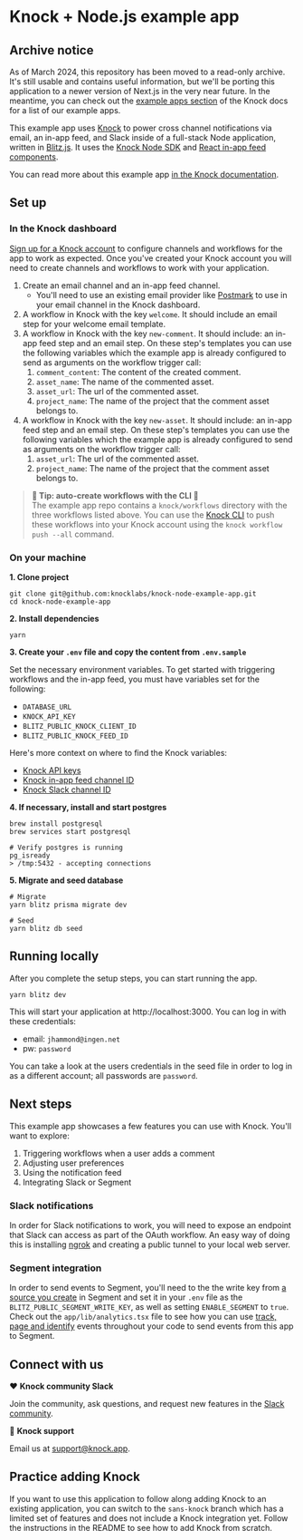 # **Knock + Node.js example app**

## Archive notice
As of March 2024, this repository has been moved to a read-only archive. It's still usable and contains useful information, but we'll be porting this application to a newer version of Next.js in the very near future. In the meantime, you can check out the [example apps section](https://docs.knock.app/getting-started/example-app) of the Knock docs for a list of our example apps.

This example app uses [Knock](https://knock.app) to power cross channel notifications via email, an in-app feed, and Slack inside of a full-stack Node application, written in [Blitz.js](https://blitzjs.com/). It uses the [Knock Node SDK](https://github.com/knocklabs/knock-node) and [React in-app feed components](https://github.com/knocklabs/react-notification-feed).

You can read more about this example app [in the Knock documentation](https://docs.knock.app/getting-started/example-app#nodejs-example-app).

## Set up

### In the Knock dashboard

[Sign up for a Knock account](https://dashboard.knock.app/signup) to configure channels and workflows for the app to work as expected. Once you've created your Knock account you will need to create channels and workflows to work with your application.

1. Create an email channel and an in-app feed channel.
   - You'll need to use an existing email provider like [Postmark](https://postmark.com/) to use in your email channel in the Knock dashboard.
2. A workflow in Knock with the key `welcome`. It should include an email step for your welcome email template.
3. A workflow in Knock with the key `new-comment`. It should include: an in-app feed step and an email step. On these step's templates you can use the following variables which the example app is already configured to send as arguments on the workflow trigger call:
   1. `comment_content`: The content of the created comment.
   2. `asset_name`: The name of the commented asset.
   3. `asset_url`: The url of the commented asset.
   4. `project_name`: The name of the project that the comment asset belongs to.
4. A workflow in Knock with the key `new-asset`. It should include: an in-app feed step and an email step. On these step's templates you can use the following variables which the example app is already configured to send as arguments on the workflow trigger call:
   1. `asset_url`: The url of the commented asset.
   2. `project_name`: The name of the project that the comment asset belongs to.

> **🚀 Tip: auto-create workflows with the CLI 🚀** <br> The example app repo contains a `knock/workflows` directory with the three workflows listed above. You can use the [Knock CLI](https://docs.knock.app/cli) to push these workflows into your Knock account using the `knock workflow push --all` command.

### On your machine

**1. Clone project**

```
git clone git@github.com:knocklabs/knock-node-example-app.git
cd knock-node-example-app
```

**2. Install dependencies**

```
yarn
```

**3. Create your `.env` file and copy the content from `.env.sample`**

Set the necessary environment variables. To get started with triggering workflows and the in-app feed, you must have variables set for the following:

- `DATABASE_URL`
- `KNOCK_API_KEY`
- `BLITZ_PUBLIC_KNOCK_CLIENT_ID`
- `BLITZ_PUBLIC_KNOCK_FEED_ID`

Here's more context on where to find the Knock variables:

- [Knock API keys](https://docs.knock.app/developer-tools/api-keys)
- [Knock in-app feed channel ID](https://docs.knock.app/in-app-ui/react/feed#getting-started)
- [Knock Slack channel ID](https://docs.knock.app/integrations/chat/slack/building-oauth-flow#how-to-set-slack-channel-data-in-knock)

**4. If necessary, install and start postgres**

```
brew install postgresql
brew services start postgresql

# Verify postgres is running
pg_isready
> /tmp:5432 - accepting connections
```

**5. Migrate and seed database**

```
# Migrate
yarn blitz prisma migrate dev

# Seed
yarn blitz db seed
```

## Running locally

After you complete the setup steps, you can start running the app.

```
yarn blitz dev
```

This will start your application at http://localhost:3000. You can log in with these credentials:

- email: `jhammond@ingen.net`
- pw: `password`

You can take a look at the users credentials in the seed file in order to log in as a different account; all passwords are `password`.

## Next steps

This example app showcases a few features you can use with Knock. You'll want to explore:

1. Triggering workflows when a user adds a comment
2. Adjusting user preferences
3. Using the notification feed
4. Integrating Slack or Segment

### Slack notifications

In order for Slack notifications to work, you will need to expose an endpoint that Slack can access
as part of the OAuth workflow. An easy way of doing this is installing [ngrok](https://ngrok.com/) and creating a public tunnel
to your local web server.

### Segment integration

In order to send events to Segment, you'll need to the the write key from [a source you create](https://segment.com/docs/connections/sources/#create-a-source) in Segment and set it in your `.env` file as the `BLITZ_PUBLIC_SEGMENT_WRITE_KEY`, as well as setting `ENABLE_SEGMENT` to `true`. Check out the `app/lib/analytics.tsx` file to see how you can use [track, page and identify](https://segment.com/docs/connections/sources/catalog/libraries/website/javascript/#basic-tracking-methods) events throughout your code to send events from this app to Segment.

## Connect with us

❤️ **Knock community Slack**

Join the community, ask questions, and request new features in the [Slack community](https://knockcustomers.slack.com/).

🤲 **Knock support**

Email us at [support@knock.app](mailto:support@knock.app).

## Practice adding Knock

If you want to use this application to follow along adding Knock to an existing application, you can switch to the `sans-knock` branch which has a limited set of features and does not include a Knock integration yet. Follow the instructions in the README to see how to add Knock from scratch.
